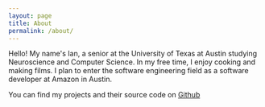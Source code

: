 ```yaml
---
layout: page
title: About
permalink: /about/
---
```


Hello! My name's Ian, a senior at the University of Texas at Austin studying Neuroscience and Computer Science. In my free time, I enjoy cooking and making films. I plan to enter the software engineering field as a software developer at Amazon in Austin.

You can find my projects and their source code on [Github](https://github.com/IanHoang)